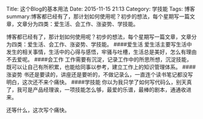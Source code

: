 Title: 这个Blog的基本用法
Date: 2015-11-15 21:13 
Category: 学技能
Tags: 博客
summary:博客都已经有了，那计划如何使用呢？初步的想法，每个星期写一篇文章，文章分为四类：爱生活、会工作、涨姿势、学技能。

博客都已经有了，那计划如何使用呢？初步的想法，每个星期写一篇文章，文章分为四类：爱生活、会工作、涨姿势、学技能。
####爱生活
爱生活主要写生活中发生的相关事情，生活中的心得与感悟，牢骚与吐槽，生活总是美好，怎么有理由不去爱呢。
####会工作
工作需要有沉淀，记录工作中的所思所想，沉淀技能，既可以让自己有所积累，也能给同事以参考，建立工作上的知识管理体系。
####涨姿势
书还是要读的，讲座还是要听的，不做记录么，一直连个读书笔记都没写明白，这次还不来个痛快。
####学技能
你以为我只学了如何写代码么，别天真了，我可是产品经理诶，一项技能怎么够，最爱的乐谱，最棒的剧本，通通收进来。

<p>还等什么，这次写个痛快。</p>
